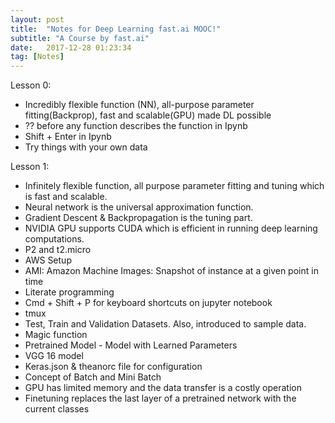 ```yaml
---
layout: post
title:  "Notes for Deep Learning fast.ai MOOC!"
subtitle: "A Course by fast.ai"
date:   2017-12-28 01:23:34
tag: [Notes]
---
```


Lesson 0:

- Incredibly flexible function (NN), all-purpose parameter fitting(Backprop), fast and scalable(GPU) made DL possible
- ?? before any function describes the function in Ipynb
- Shift + Enter in Ipynb
- Try things with your own data

Lesson 1:

- Infinitely flexible function, all purpose parameter fitting and tuning which is fast and scalable.
- Neural network is the universal approximation function.
- Gradient Descent & Backpropagation is the tuning part.
- NVIDIA GPU supports CUDA which is efficient in running deep learning computations.
- P2 and t2.micro
- AWS Setup
- AMI: Amazon Machine Images: Snapshot of instance at a given point in time
- Literate programming
- Cmd + Shift + P for keyboard shortcuts on jupyter notebook
- tmux
- Test, Train and Validation Datasets. Also, introduced to sample data.
- Magic function
- Pretrained Model - Model with Learned Parameters
- VGG 16 model
- Keras.json & theanorc file for configuration
- Concept of Batch and Mini Batch
- GPU has limited memory and the data transfer is a costly operation 
- Finetuning replaces the last layer of a pretrained network with the current classes
